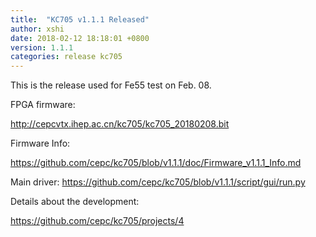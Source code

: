 ```yaml
---
title:  "KC705 v1.1.1 Released"
author: xshi 
date: 2018-02-12 18:18:01 +0800
version: 1.1.1 
categories: release kc705
---
```


This is the release used for Fe55 test on Feb. 08.

FPGA firmware:

http://cepcvtx.ihep.ac.cn/kc705/kc705_20180208.bit

Firmware Info:

https://github.com/cepc/kc705/blob/v1.1.1/doc/Firmware_v1.1.1_Info.md

Main driver:
https://github.com/cepc/kc705/blob/v1.1.1/script/gui/run.py

Details about the development:

https://github.com/cepc/kc705/projects/4

